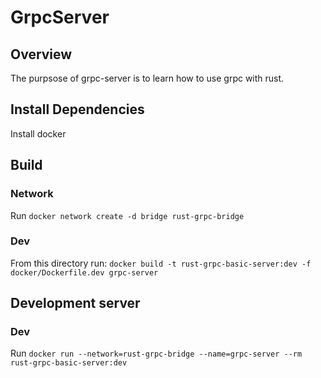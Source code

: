 # GrpcServer

## Overview
The purpsose of grpc-server is to learn how to use grpc with rust. 

## Install Dependencies
Install docker

## Build
### Network 
Run `docker network create -d bridge rust-grpc-bridge`

### Dev
From this directory run: `docker build -t rust-grpc-basic-server:dev -f docker/Dockerfile.dev grpc-server`

## Development server
### Dev
Run `docker run --network=rust-grpc-bridge --name=grpc-server --rm rust-grpc-basic-server:dev`